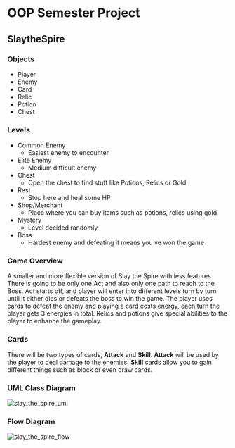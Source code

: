 # OOP Semester Project
## SlaytheSpire
### Objects
* Player
* Enemy
* Card
* Relic
* Potion
* Chest
### Levels
* Common Enemy
    * Easiest enemy to encounter
* Elite Enemy
    * Medium difficult enemy
* Chest
    * Open the chest to find stuff like Potions, Relics or Gold
* Rest
    * Stop here and heal some HP
* Shop/Merchant
    * Place where you can buy items such as potions, relics using gold
* Mystery
    * Level decided randomly
* Boss
    * Hardest enemy and defeating it means you ve won the game
### Game Overview
A smaller and more flexible version of Slay the Spire with less features. 
There is going to be only one Act and also only one path to reach to the Boss. 
Act starts off, and player will enter into different levels turn by turn until it either dies or defeats the boss to win the game.
The player uses cards to defeat the enemy and playing a card costs energy, each turn the player gets 3 energies in total.
Relics and potions give special abilities to the player to enhance the gameplay.
### Cards
There will be two types of cards, **Attack** and **Skill**.
**Attack** will be used by the player to deal damage to the enemies.
**Skill** cards allow you to gain different things such as block or even draw cards.
### UML Class Diagram

![slay_the_spire_uml](https://github.com/user-attachments/assets/b28554aa-5f8c-4bce-ba13-3770f56dc5ce)


### Flow Diagram

![slay_the_spire_flow](https://github.com/user-attachments/assets/0c1f7cc9-fcfc-495b-9f97-01ca2bcc2ea3)

